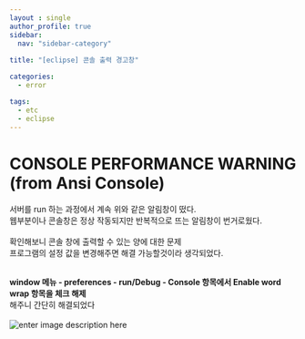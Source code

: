 ```yaml
---
layout : single
author_profile: true
sidebar: 
  nav: "sidebar-category"
  
title: "[eclipse] 콘솔 출력 경고창"

categories:
  - error

tags:
  - etc
  - eclipse
---
```


# CONSOLE PERFORMANCE WARNING (from Ansi Console)
서버를 run 하는 과정에서 계속 위와 같은 알림창이 떴다.<br>
웹부분이나 콘솔창은 정상 작동되지만 반복적으로 뜨는 알림창이 번거로웠다.<br><br>
확인해보니 콘솔 창에 출력할 수 있는 양에 대한 문제<br>
프로그램의 설정 값을 변경해주면 해결 가능할것이라 생각되었다.<br><br>

**window 메뉴 - preferences - run/Debug - Console 항목에서
Enable word wrap 항목을 체크 해제**<br>
해주니 간단히 해결되었다<br><br>
![enter image description here](https://lh3.googleusercontent.com/Ke852bCA9wiDUzLBhBRX5JAubZDUeosxBwEfRPxx8X-Rpb9rnb0OcHbiQJ90utWe7YV33XAoS-JK0mVx4VSFkdakvCxmxx3qm2HekRWTmjPCRnHElJIsa-O1YkrW-aqPph5buO7qitis295ofzARf8F5Ik_cozhoWN5YwPFhUWATWLaPvSKfKFL6JdB6FQDBlvhs-3PG59wVe45jCFzDq7I-1RZpyGYWOiXlSf79QC5N1yMVGMeZUvgWlDolOlbnJd5l4qlLqFwP-2YOw04KjRQPvxWtr0Zzj1nQI51YmF6IGLP7lv7gS0YsOioxFh6ME3KWgWpz8x-e4peYUnqlEb8l6QyuJfjfe9suVafcacsdzBNOFiTsyGpV8dHDCCg2-5Le5q2O8ykK7He2soZtufZnw6i09Lz2p7dC6G-SZ_hj4fVJKTCn2Hs71EI3q6g5Gk_Pv9s6BYRn3mhazGJYbdo7A52UplnyfizEDs7UrkGeZFcPFjpB3Y92aDPcVzf9xaCgODQnFDBULBe6PMB9AQ1lQy2L7YrVE5JiVEjrcsE3nReWo071kdsdgdnPLSRFrkjWv89Vk0Not924BMQWzjhZjStEfb2dCwAjtrhvb_8PiEGdYc4jR4pi2jgtGQdb0b_Ne4Wz3ouU5AAEyhzaUuvvudWrqHPUYCmt2fBLBMT3Ievx-LQK_4lOnAiWwB69ArJ6zHjs0_2wk2ZOm0IgG-hRtceHtBpsIPeEeyamm78Jh9KxRtwqKTMyZEHicwpKaQhSoAAOQAH1rxxRepM0pc0d8yK7P6e4fiI=w751-h762-no?authuser=1)
